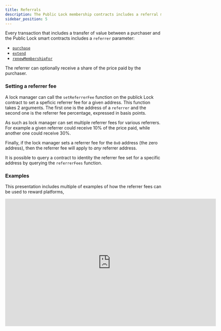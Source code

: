 ```yaml
---
title: Referrals
description: The Public Lock membership contracts includes a referral mechanism.
sidebar_position: 5
---
```


Every transaction that includes a transfer of value between a purchaser and the Public Lock smart contracts includes a `referrer` parameter:

- [`purchase`](/core-protocol/smart-contracts-api/PublicLock#purchase)
- [`extend`](/core-protocol/smart-contracts-api/PublicLock#extend)
- [`renewMembershipFor`](/core-protocol/smart-contracts-api/PublicLock#renewmembershipfor)

The referrer can optionally receive a share of the price paid by the purchaser.

### Setting a referrer fee

A lock manager can call the `setReferrerFee` function on the publick Lock contract to set a speficic referrer fee for a given address. This function takes 2 arguments. The first one is the address of a `referrer` and the second one is the referrer fee percentage, expressed in basis points.

As such as lock manager can set multiple referrer fees for various referrers. For example a given referrer could receive 10% of the price paid, while another one could receive 30%.

Finally, if the lock manager sets a referrer fee for the `0x0` address (the zero address), then the referrer fee will apply to _any_ referrer address.

It is possible to query a contract to identity the referrer fee set for a specific address by querying the `referrerFees` function.

### Examples

This presentation includes multiple of examples of how the referrer fees can be used to reward platforms,

<div style={{
  "position": "relative",
 "overflow": "hidden",
 "width": "100%",
 "padding-top": "0%"
 }}><iframe src="https://docs.google.com/presentation/d/e/2PACX-1vQq_4ktW66q-Hn68Q07cazlMaQujJjSJWQHCz2LuzSAElBkmArOmlN8p6Aq5y6lnajicI5T7WvlKrXA/embed?start=false&loop=false&delayms=3000" frameborder="0" width="680" height="411" allowfullscreen="true" mozallowfullscreen="true" webkitallowfullscreen="true"></iframe></div>
